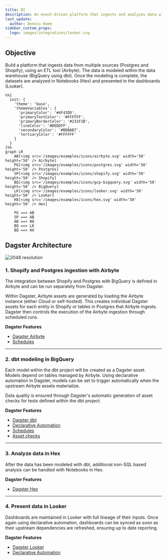 ```yaml
---
title: BI
description: An event-driven platform that ingests and analyzes data with SQL and Notebooks.
last_update:
  author: Dennis Hume
sidebar_custom_props:
  logo: images/integrations/looker.svg
---
```


## Objective

Build a platform that ingests data from multiple sources (Postgres and Shopify), using an ETL tool (Airbyte). The data is modeled within the data warehouse (BigQuery using dbt). Once the modeling is complete, the datasets are analyzed in Notebooks (Hex) and presented in the dashboards (Looker).

```mermaid
%%{
  init: {
    'theme': 'base',
    'themeVariables': {
      'primaryColor': '#4F43DD',
      'primaryTextColor': '#FFFFFF',
      'primaryBorderColor': '#231F1B',
      'lineColor': '#DEDDFF',
      'secondaryColor': '#BDBAB7',
      'tertiaryColor': '#FFFFFF'
    }
  }
}%%
graph LR
    AB[<img src='/images/examples/icons/airbyte.svg' width='50' height='50' /> Airbyte]
    PG[<img src='/images/examples/icons/postgres.svg' width='50' height='50' /> Postgres]
    SP[<img src='/images/examples/icons/shopify.svg' width='50' height='50' /> Shopify]
    BQ[<img src='/images/examples/icons/gcp-bigquery.svg' width='50' height='50' /> BigQuery]
    LK[<img src='/images/examples/icons/looker.svg' width='50' height='50' /> Looker]
    HX[<img src='/images/examples/icons/hex.svg' width='50' height='50' /> Hex]

    PG ==> AB
    SP ==> AB
    AB ==> BQ
    BQ ==> LK
    BQ ==> HX
```

## Dagster Architecture

![2048 resolution](/images/examples/reference-architectures/bi.png)

### 1. Shopify and Postgres ingestion with Airbyte

The integration between Shopify and Postgres with BigQuery is defined in Airbyte and can be run separately from Dagster.

Within Dagster, Airbyte assets are generated by loading the Airbyte instance (either Cloud or self-hosted). This creates individual Dagster assets for each entity in Shopify or tables in Postgres that Airbyte ingests. Dagster then controls the execution of the Airbyte ingestion through scheduled runs.

**Dagster Features**

- [Dagster Airbyte](/integrations/libraries/airbyte)
- [Schedules](/guides/automate/schedules)

---

### 2. dbt modeling in BigQuery

Each model within the dbt project will be created as a Dagster asset. Models depend on tables managed by Airbyte. Using declarative automation in Dagster, models can be set to trigger automatically when the upstream Airbyte assets materialize.

Data quality is ensured through Dagster's automatic generation of asset checks for tests defined within the dbt project.

**Dagster Features**

- [Dagster dbt](/integrations/libraries/dbt)
- [Declarative Automation](/guides/automate/declarative-automation)
- [Schedules](/guides/automate/schedules)
- [Asset checks](/guides/test/asset-checks)

---

### 3. Analyze data in Hex

After the data has been modeled with dbt, additional non-SQL based analysis can be handled with Notebooks in Hex.

**Dagster Features**

- [Dagster Hex](/integrations/libraries/hex)

---

### 4. Present data in Looker

Dashboards are maintained in Looker with full lineage of their inputs. Once again using declarative automation, dashboards can be synced as soon as their upstream dependencies are refreshed, ensuring up to date reporting.

**Dagster Features**

- [Dagster Looker](/integrations/libraries/looker)
- [Declarative Automation](/guides/automate/declarative-automation)
